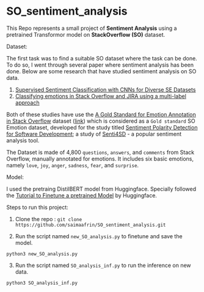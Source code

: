 # SO_sentiment_analysis

This Repo represents a small project of **Sentiment Analysis** using a pretrained Transformor model on **StackOverflow (SO)** dataset. 

Dataset: 

The first task was to find a suitable SO dataset where the task can be done. To do so, I went through several paper where sentiment analysis has been done. Below are some research that have studied sentiment analysis on SO data.


1. [Supervised Sentiment Classification with CNNs for
Diverse SE Datasets](https://arxiv.org/pdf/1812.09653) 
2. [Classifying emotions in Stack Overflow and JIRA using a multi-label
approach](https://www.sciencedirect.com/science/article/pii/S0950705120300939)

Both of these studies have use the [A Gold Standard for Emotion Annotation in Stack Overflow](https://arxiv.org/pdf/1803.02300)  dataset ([link](https://github.com/collab-uniba/EmotionDatasetMSR18/tree/master)) which is considered as a `Gold standard` SO Emotion dataset, developed for the study titled [Sentiment Polarity Detection for Software Development](https://arxiv.org/pdf/1709.02984); a study of [Senti4SD](https://github.com/collab-uniba/Senti4SD) - a popular sentiment analysis tool. 

The Dataset is made of 4,800 `questions`, `answers`, and `comments` from Stack Overflow, manually annotated for emotions. It includes six basic emotions, namely `love`, `joy`, `anger`, `sadness`, `fear`, and `surprise`.

Model: 

I used the pretraing  DistilBERT model from Huggingface. 
Specially followed the [Tutorial to Finetune a pretrained Model](https://huggingface.co/blog/sentiment-analysis-python) by Huggingface. 

Steps to run this project:

1. Clone the repo : ```git clone https://github.com/saimaafrin/SO_sentiment_analysis.git```

2. Run the script named `new_SO_analysis.py` to finetune and save the model. 

```python3 new_SO_analysis.py```

3. Run the script named `SO_analysis_inf.py` to run the inference on new data. 

```python3 SO_analysis_inf.py ```
